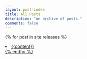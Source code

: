 ```yaml
---
layout: post-index
title: All Posts
description: "An archive of posts."
comments: false
---
```


{% for post in site.releases %}
   <li>
   	<a href="{{post.url}}"</a>
   		{{content}}
   </li>
{% endfor %}